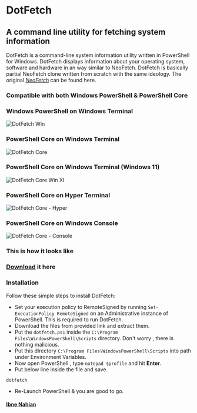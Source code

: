 # DotFetch

## A command line utility for fetching system information

DotFetch is a command-line system information utility written in PowerShell for Windows. DotFetch displays information about your operating system, software and hardware in an way similar to NeoFetch. DotFetch is basically partial NeoFetch clone written from scratch with the same ideology. The original _[NeoFetch](https://github.com/dylanaraps/neofetch)_ can be found here.

### Compatible with both Windows PowerShell & PowerShell Core

### Windows PowerShell on Windows Terminal

![DotFetch Win](https://github.com/evilprince2009/DotFetch/blob/main/Images/Windows%20Powershell.png)

### PowerShell Core on Windows Terminal

![DotFetch Core](https://github.com/evilprince2009/DotFetch/blob/main/Images/PowerShell%20Core.png)

### PowerShell Core on Windows Terminal (Windows 11)

![DotFetch Core Win XI](https://github.com/evilprince2009/DotFetch/blob/main/Images/PowerShell%20Core%20Win%2011.png)

### PowerShell Core on Hyper Terminal

![DotFetch Core - Hyper](https://github.com/evilprince2009/DotFetch/blob/main/Images/hyper-pscore.png)

### PowerShell Core on Windows Console

![DotFetch Core - Console](https://github.com/evilprince2009/DotFetch/blob/main/Images/Console%20PSCore.png)

### This is how it looks like

### [Download](https://github.com/evilprince2009/DotFetch) it here

### Installation

Follow these simple steps to install DotFetch:

- Set your execution policy to RemoteSigned by running `Set-ExecutionPolicy RemoteSigned` on an Administrative instance of PowerShell. This is required to run DotFetch.
- Download the files from provided link and extract them.
- Put the `dotfetch.ps1` inside the `C:\Program Files\WindowsPowerShell\Scripts` directory. Don't worry , there is nothing malicious.
- Put this directory `C:\Program Files\WindowsPowerShell\Scripts` into path under Environment Variables.
- Now open PowerShell , type `notepad $profile` and hit **Enter**.
- Put below line inside the file and save.

```
dotfetch
```

- Re-Launch PowerShell & you are good to go.

#### [Ibne Nahian](https://evilprince2009.netlify.app/)
